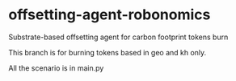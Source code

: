 # offsetting-agent-robonomics
Substrate-based offsetting agent for carbon footprint tokens burn

This branch is for burning tokens based in geo and kh only.

All the scenario is in main.py